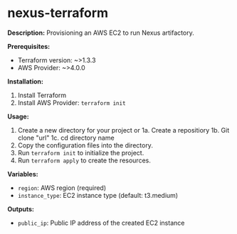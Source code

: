 # nexus-terraform

**Description:**
Provisioning an AWS EC2 to run Nexus artifactory.

**Prerequisites:**
- Terraform version: ~>1.3.3
- AWS Provider: ~>4.0.0

**Installation:**
1. Install Terraform
2. Install AWS Provider: `terraform init`

**Usage:**
1. Create a new directory for your project or 
1a. Create a repositiory
1b. Git clone "url"
1c. cd directory name
2. Copy the configuration files into the directory.
3. Run `terraform init` to initialize the project.
4. Run `terraform apply` to create the resources.

**Variables:**
- `region`: AWS region (required)
- `instance_type`: EC2 instance type (default: t3.medium)

**Outputs:**
- `public_ip`: Public IP address of the created EC2 instance

